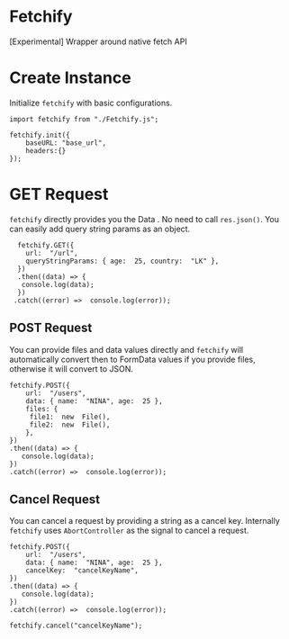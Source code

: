 # Fetchify
[Experimental]  Wrapper around native fetch API
# Create Instance
Initialize `fetchify` with basic configurations.

    import fetchify from "./Fetchify.js";
    
    fetchify.init({
	    baseURL: "base_url",
	    headers:{}
    });

# GET Request
`fetchify`  directly provides you the Data . No need to call `res.json()`.
 You can easily add query string params as an object.
	
      fetchify.GET({
	    url:  "/url",
	    queryStringParams: { age:  25, country:  "LK" },
	  })
      .then((data) => {
       console.log(data);
      })
     .catch((error) =>  console.log(error));

## POST Request

You can provide files and data values directly and `fetchify` will automatically convert then to FormData values if you provide files, otherwise it will convert to JSON.
	


    fetchify.POST({
	    url:  "/users",
	    data: { name:  "NINA", age:  25 },
	    files: {
	     file1:  new  File(),
	     file2:  new  File(),
        },
    })
    .then((data) => {
       console.log(data);
    })
    .catch((error) =>  console.log(error));
	
## Cancel  Request

You can cancel a request by providing a string as a cancel key. Internally `fetchify` uses `AbortController` as the signal to cancel a request.
	


    fetchify.POST({
	    url:  "/users",
	    data: { name:  "NINA", age:  25 },
	    cancelKey:  "cancelKeyName",
    })
    .then((data) => {
       console.log(data);
    })
    .catch((error) =>  console.log(error));

    fetchify.cancel("cancelKeyName");

